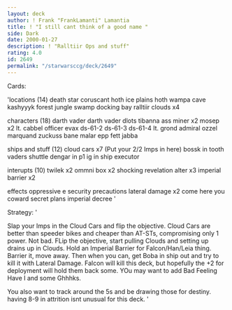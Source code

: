 ```yaml
---
layout: deck
author: ! Frank "FrankLamanti" Lamantia
title: ! "I still cant think of a good name "
side: Dark
date: 2000-01-27
description: ! "Ralltiir Ops and stuff"
rating: 4.0
id: 2649
permalink: "/starwarsccg/deck/2649"
---
```

Cards: 

'locations (14)
death star
coruscant
hoth ice plains
hoth wampa cave
kashyyyk
forest
jungle
swamp
docking bay
ralltiir
clouds x4

characters (18)
darth vader
darth vader dlots
tibanna ass miner x2
mosep x2
lt. cabbel
officer evax
ds-61-2
ds-61-3
ds-61-4
lt. grond
admiral ozzel
marquand
zuckuss
bane malar
epp fett
jabba

ships and stuff (12)
cloud cars x7 (Put your 2/2 Imps in here)
bossk in tooth
vaders shuttle
dengar in p1
ig in ship
executor

interupts (10)
twilek x2
ommni box x2
shocking revelation
alter x3
imperial barrier x2

effects
oppressive e
security precautions
lateral damage x2
come here you coward
secret plans
imperial decree '

Strategy: '

Slap your Imps in the Cloud Cars and flip the objective.  Cloud Cars are better than speeder bikes and cheaper than AT-STs, compromising only 1 power.  Not bad.  FLip the objective, start pulling Clouds and setting up drains up in Clouds.  Hold an Imperial Barrier for Falcon/Han/Leia thing.  Barrier it, move away.  Then when you can, get Boba in ship out and try to kill it with Lateral Damage.  Falcon will kill this deck, but hopefully the +2 for deployment will hold them back some.  YOu may want to add Bad Feeling Have I and some Ghhhks.

You also want to track around the 5s and be drawing those for destiny.	having 8-9 in attrition isnt unusual for this deck. '
